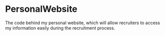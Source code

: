 # PersonalWebsite
The code behind my personal website, which will allow recruiters to access my information easily during the recruitment process.
